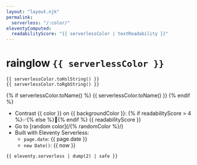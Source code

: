 ```yaml
---
layout: "layout.njk"
permalink:
  serverless: "/:color/"
eleventyComputed:
  readabilityScore: "{{ serverlessColor | textReadability }}"
---
```

# rainglow `{{ serverlessColor }}`


`{{ serverlessColor.toHslString() }}`<br>
`{{ serverlessColor.toRgbString() }}`

{% if serverlessColor.toName() %}
{{ serverlessColor.toName() }}
{% endif %}

* Contrast {{ color }} on {{ backgroundColor }}: {% if readabilityScore > 4 %}✅{% else %}🚫{% endif %} {{ readabilityScore }}
* Go to [random color](/{% randomColor %}/)
* Built with Eleventy Serverless:
  * `page.date`: {{ page.date }}
  * `new Date()`: {{ now }}


```
{{ eleventy.serverless | dump(2) | safe }}
```
